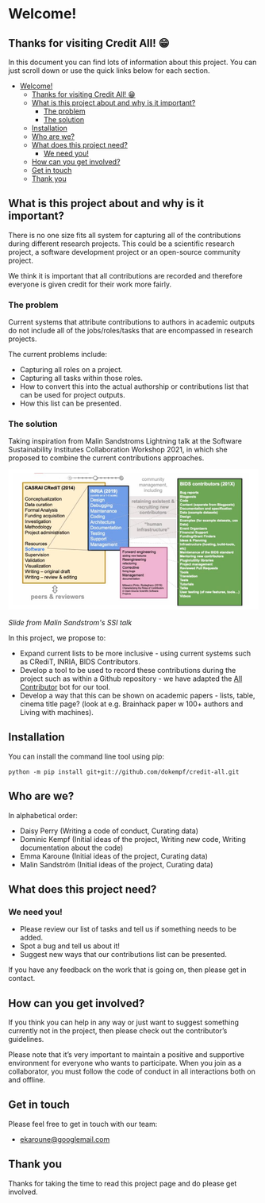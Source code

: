 # Welcome!
## Thanks for visiting Credit All! 😁

In this document you can find lots of information about this project. You can just scroll down or use the quick links below for each section.

- [Welcome!](#welcome)
  - [Thanks for visiting Credit All! 😁](#thanks-for-visiting-credit-all-)
  - [What is this project about and why is it important?](#what-is-this-project-about-and-why-is-it-important)
    - [The problem](#the-problem)
    - [The solution](#the-solution)
  - [Installation](#installation)
  - [Who are we?](#who-are-we)
  - [What does this project need?](#what-does-this-project-need)
    - [We need you!](#we-need-you)
  - [How can you get involved?](#how-can-you-get-involved)
  - [Get in touch](#get-in-touch)
  - [Thank you](#thank-you)


## What is this project about and why is it important?
There is no one size fits all system for capturing all of the contributions during different research projects. This could be a scientific research project, a software development project or an open-source community project.

We think it is important that all contributions are recorded and therefore everyone is given credit for their work more fairly.

### The problem
Current systems that attribute contributions to authors in academic outputs do not include all of the jobs/roles/tasks that are encompassed in research projects. 

The current problems include:
* Capturing all roles on a project.
* Capturing all tasks within those roles.
* How to convert this into the actual authorship or contributions list that can be used for project outputs.
* How this list can be presented.

### The solution
Taking inspiration from Malin Sandstroms Lightning talk at the Software Sustainability Institutes Collaboration Workshop 2021, in which she proposed to combine the current contributions approaches.


![Sandstrom 2021](https://github.com/dokempf/credit-all/blob/master/Sandstrom2021.jpg)

*Slide from Malin Sandstrom's SSI talk*

In this project, we propose to:
* Expand current lists to be more inclusive - using current systems such as CRediT, INRIA, BIDS Contributors.
* Develop a tool to be used to record these contributions during the project such as within a Github repository - we have adapted the [All Contributor](https://allcontributors.org/) bot for our tool.
* Develop a way that this can be shown on academic papers - lists, table, cinema title page? (look at e.g. Brainhack paper w 100+ authors and Living with machines).

## Installation

You can install the command line tool using pip:

```
python -m pip install git+git://github.com/dokempf/credit-all.git
```

## Who are we?

<!-- ALL-CONTRIBUTORS-LIST:START - Do not remove or modify this section -->
In alphabetical order:
* Daisy Perry (Writing a code of conduct, Curating data)
* Dominic Kempf (Initial ideas of the project, Writing new code, Writing documentation about the code)
* Emma Karoune (Initial ideas of the project, Curating data)
* Malin Sandström (Initial ideas of the project, Curating data)

<!-- ALL-CONTRIBUTORS-LIST:END -->

## What does this project need?

### We need you!
 * Please review our list of tasks and tell us if something needs to be added.
 * Spot a bug and tell us about it!
 * Suggest new ways that our contributions list can be presented.

If you have any feedback on the work that is going on, then please get in contact.

## How can you get involved?
If you think you can help in any way or just want to suggest something currently not in the project, then please check out the contributor’s guidelines.

Please note that it’s very important to maintain a positive and supportive environment for everyone who wants to participate. When you join as a collaborator, you must follow the code of conduct in all interactions both on and offline.

## Get in touch
Please feel free to get in touch with our team:
* ekaroune@googlemail.com


## Thank you
Thanks for taking the time to read this project page and do please get involved.
